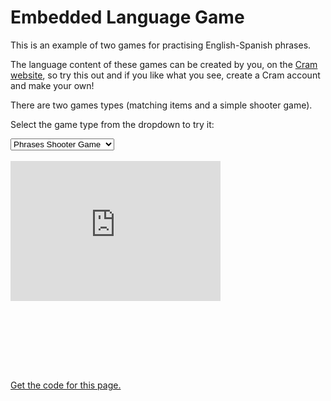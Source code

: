 
<style>
.iframe-container {
  position: relative;
  width: 66.66%;
  overflow: hidden;
  padding-top: 66.66%; /* 3:2 Aspect Ratio */
  margin-bottom:2px;
}

.responsive-iframe {
  position: absolute;
  top: 0;
  left: 0;
  bottom: 0;
  right: 0;
  width: 100%;
  height: 66.66%;
  border: none;
}

@media screen and (max-width: 600px) {
.iframe-container {
  position: relative;
  width: 100%;
  overflow: hidden;
  margin-bottom:2px;
  padding-top: 66.66%; /* 3:2 Aspect Ratio */
  
}

.responsive-iframe {
  position: absolute;
  top: 0;
  left: 0;
  bottom: 0;
  right: 0;
  width: 100%;
  height: 100%;
  border: none;
}
}

</style>

<h1>Embedded Language Game</h1>
<p>This is an example of two games for practising English-Spanish phrases.</p>
<p>The language content of these games can be created by you, on the <a href="https://www.cram.com/">Cram website</a>, so try this out and if you like what you see, create a Cram account and make your own!</p>

<p>There are two games types (matching items and a simple shooter game).</p>

<p>Select the game type from the dropdown to try it:</p>

<select name="" id="list" onclick="loadFrame()">
    <option value="shooter">Phrases Shooter Game</option>
    <option value="matching">Phrases matching game</option>
  </select>
  <br><br>
    
  <div class="iframe-container">
    <iframe class="responsive-iframe" id="ifrm" src="https://www.cram.com/flashcards/games/jewel/english-spanish-translations-11085554">
  <p>Your browser does not support iframes.</p>
  </iframe>
  </div>
  

<p><a href="https://raw.githubusercontent.com/martinbarge/templatetest/main/games.md">Get the code for this page.</a></p>

<script>
function loadFrame() {
  let e = document.getElementById("list");
  let url = e.options[e.selectedIndex].value;
  
  if (url == "shooter"){
  let gameUrl = "https://www.cram.com/flashcards/games/stellar-speller/english-spanish-translations-11085554";
  document.getElementById("ifrm").src = gameUrl;
  }
  
  if (url == "matching"){
  let gameUrl = "https://www.cram.com/flashcards/games/jewel/english-spanish-translations-11085554";
  document.getElementById("ifrm").src = gameUrl;
  }
  
}
</script>
